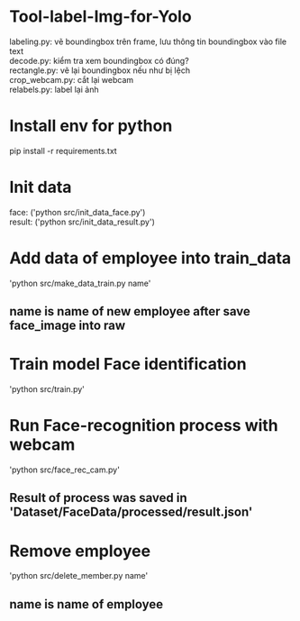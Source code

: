 # Tool-label-Img-for-Yolo

labeling.py: vẽ boundingbox trên frame, lưu thông tin boundingbox vào file text  
decode.py: kiểm tra xem boundingbox có đúng?  
rectangle.py: vẽ lại boundingbox nếu như bị lệch  
crop_webcam.py: cắt lại webcam  
relabels.py: label lại ảnh


# Install env for python
pip install -r requirements.txt

# Init data
face: ('python src/init_data_face.py')  
result: ('python src/init_data_result.py')  

# Add data of employee into train_data
'python src/make_data_train.py name' 
## name is name of new employee after save face_image into raw  

# Train model Face identification
'python src/train.py'

# Run Face-recognition process with webcam
'python src/face_rec_cam.py'
## Result of process was saved in 'Dataset/FaceData/processed/result.json'

# Remove employee 
'python src/delete_member.py name' 
## name is name of employee
